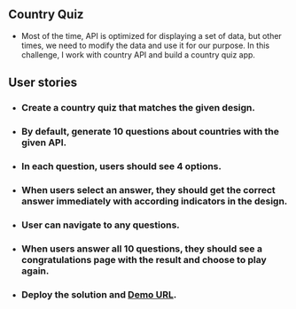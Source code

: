 ## Country Quiz
- Most of the time, API is optimized for displaying a set of data, but other times, we need to modify the data and use it for our purpose. In this challenge, I work with country API and build a country quiz app.

## User stories


- ### Create a country quiz that matches the given design.

- ### By default, generate 10 questions about countries with the given API.

- ### In each question, users should see 4 options.

- ### When users select an answer, they should get the correct answer immediately with according indicators in the design.

- ### User can navigate to any questions.

- ### When users answer all 10 questions, they should see a congratulations page with the result and choose to play again.

- ### Deploy the solution and [Demo URL](https://country-quiz-by-george-antwan.vercel.app/).

